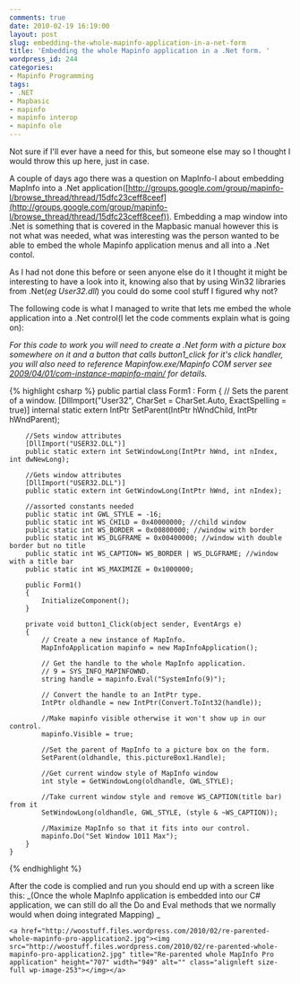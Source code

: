 ```yaml
---
comments: true
date: 2010-02-19 16:19:00
layout: post
slug: embedding-the-whole-mapinfo-application-in-a-net-form
title: 'Embedding the whole Mapinfo application in a .Net form. '
wordpress_id: 244
categories:
- Mapinfo Programming
tags:
- .NET
- Mapbasic
- mapinfo
- mapinfo interop
- mapinfo ole
---
```


Not sure if I'll ever have a need for this, but someone else may so I thought I would throw this up here, just in case.

A couple of days ago there was a question on MapInfo-l about embedding MapInfo into a .Net application([http://groups.google.com/group/mapinfo-l/browse_thread/thread/15dfc23ceff8ceef](http://groups.google.com/group/mapinfo-l/browse_thread/thread/15dfc23ceff8ceef)).
Embedding a map window into .Net is something that is covered in the Mapbasic manual however this is not what was needed, what was interesting was the person wanted to be able to embed the whole Mapinfo application menus and all into a .Net contol.

As I had not done this before or seen anyone else do it I thought it might be interesting to have a look into it, knowing also that by using Win32 libraries from .Net(_eg User32.dll_) you could do some cool stuff I figured why not?

The following code is what I managed to write that lets me embed the whole application into a .Net control(I let the code comments explain what is going on):

_For this code to work you will need to create a .Net form with a picture box somewhere on it and a button that calls button1_click for it's click handler, you will also need to reference Mapinfow.exe/Mapinfo COM server see _[_2009/04/01/com-instance-mapinfo-main/_](/2009/04/01/com-instance-mapinfo-main/)_ for details._


{% highlight csharp %}
    public partial class Form1 : Form
    {
        // Sets the parent of a window.
        [DllImport("User32", CharSet = CharSet.Auto, ExactSpelling = true)]
        internal static extern IntPtr SetParent(IntPtr hWndChild, IntPtr hWndParent);

        //Sets window attributes
        [DllImport("USER32.DLL")]
        public static extern int SetWindowLong(IntPtr hWnd, int nIndex, int dwNewLong);

        //Gets window attributes
        [DllImport("USER32.DLL")]
        public static extern int GetWindowLong(IntPtr hWnd, int nIndex);

        //assorted constants needed
        public static int GWL_STYLE = -16;
        public static int WS_CHILD = 0x40000000; //child window
        public static int WS_BORDER = 0x00800000; //window with border
        public static int WS_DLGFRAME = 0x00400000; //window with double border but no title
        public static int WS_CAPTION= WS_BORDER | WS_DLGFRAME; //window with a title bar
        public static int WS_MAXIMIZE = 0x1000000;

        public Form1()
        {
            InitializeComponent();
        }

        private void button1_Click(object sender, EventArgs e)
        {
            // Create a new instance of MapInfo.
            MapInfoApplication mapinfo = new MapInfoApplication();

            // Get the handle to the whole MapInfo application.
            // 9 = SYS_INFO_MAPINFOWND.
            string handle = mapinfo.Eval("SystemInfo(9)");

            // Convert the handle to an IntPtr type.
            IntPtr oldhandle = new IntPtr(Convert.ToInt32(handle));

            //Make mapinfo visible otherwise it won't show up in our control.
            mapinfo.Visible = true;

            //Set the parent of MapInfo to a picture box on the form.
            SetParent(oldhandle, this.pictureBox1.Handle);

            //Get current window style of MapInfo window
            int style = GetWindowLong(oldhandle, GWL_STYLE);

            //Take current window style and remove WS_CAPTION(title bar) from it
            SetWindowLong(oldhandle, GWL_STYLE, (style & ~WS_CAPTION));

            //Maximize MapInfo so that it fits into our control.
            mapinfo.Do("Set Window 1011 Max");
        }
    }
{% endhighlight %}

After the code is complied and run you should end up with a screen like this:
_(Once the whole MapInfo application is embedded into our C# application, we can still do all the Do and Eval methods that we normally would when doing integrated Mapping) _

    
    <a href="http://woostuff.files.wordpress.com/2010/02/re-parented-whole-mapinfo-pro-application2.jpg"><img src="http://woostuff.files.wordpress.com/2010/02/re-parented-whole-mapinfo-pro-application2.jpg" title="Re-parented whole MapInfo Pro application" height="707" width="949" alt="" class="alignleft size-full wp-image-253"></img></a>



